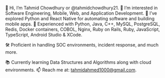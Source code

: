 👋 Hi, I’m Tahmid Chowdhury or @tahmidchowdhury21.
👀 I’m interested in Software Engineering, Mobile, Web, and Application Development.
🌱 I’ve explored Python and React Native for automating software and building mobile apps.
💼 Experienced with Python, Java, C++, MySQL, PostgreSQL, Redis, Docker containers, COBOL, Nginx, Ruby on Rails, Ruby, JavaScript, TypeScript, Android Studio & XCode.

🛠️ Proficient in handling SOC environments, incident response, and much more.

📚 Currently learning Data Structures and Algorithms along with cloud environments.
📫 Reach me at: tahmidahmed1000@gmail.com.


<!---
tahmidchowdhury21/tahmidchowdhury21 is a ✨ special ✨ repository because its `README.md` (this file) appears on your GitHub profile.
You can click the Preview link to take a look at your changes.
--->
